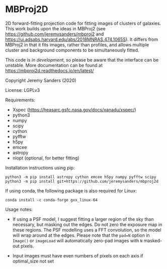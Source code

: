 MBProj2D
========

2D forward-fitting projection code for fitting images of clusters of
galaxies. This work builds upon the ideas in MBProj2 (see https://github.com/jeremysanders/mbproj2 and https://ui.adsabs.harvard.edu/abs/2018MNRAS.474.1065S). It differs from MBProj2 in that it fits images, rather than profiles, and allows multiple cluster and background components to be simultaneously fitted.

This code is *in development*, so please be aware that the interface can be unstable. More documentation can be found at https://mbproj2d.readthedocs.io/en/latest/

Copyright Jeremy Sanders (2020)

License: LGPLv3

Requirements:
 - Xspec (https://heasarc.gsfc.nasa.gov/docs/xanadu/xspec/)
 - python3
 - numpy
 - scipy
 - cython
 - pyfftw
 - h5py
 - emcee
 - astropy
 - nlopt (optional, for better fitting)

Installation instructions using pip:

    python3 -m pip install astropy cython emcee h5py numpy pyfftw scipy
    python3 -m pip install git+https://github.com/jeremysanders/mbproj2d

If using conda, the following package is also required for Linux:

    conda install -c conda-forge gxx_linux-64

Usage notes:

 - If using a PSF model, I suggest fitting a larger region of the sky than necessary, but masking out the edges. Do not zero the exposure map in these regions. The PSF modelling uses a FFT convolution, so the model will wrap around at the edges. Please note that the `pad=N` option in `Image()` or `imageLoad` will automatically zero-pad images with `N` masked-out pixels.

 - Input images must have even numbers of pixels on each axis if optimal_size not set
